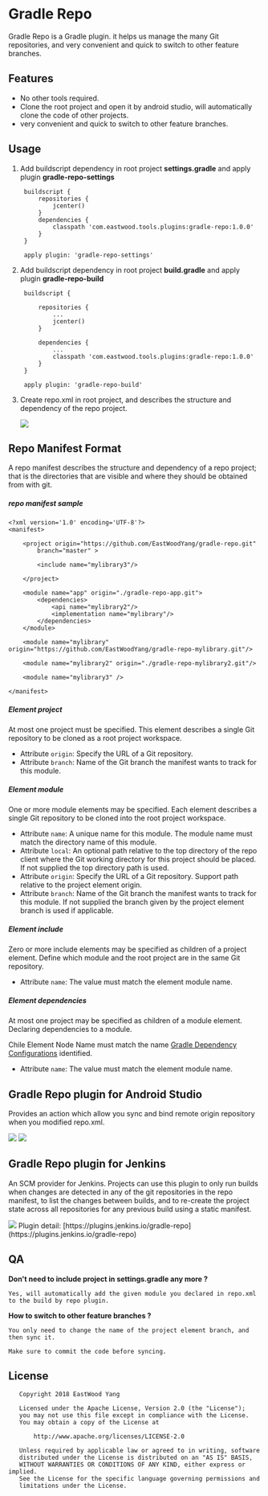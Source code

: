 # Gradle Repo
Gradle Repo is a Gradle plugin. it helps us manage the many Git repositories, and very convenient and quick to switch to other feature branches.

## Features
* No other tools required.
* Clone the root project and open it by android studio, will automatically clone the code of other projects.
* very convenient and quick to switch to other feature branches.

## Usage
1. Add buildscript dependency in root project **settings.gradle** and apply plugin **gradle-repo-settings**

        buildscript {
            repositories {
                jcenter()
            }
            dependencies {
                classpath 'com.eastwood.tools.plugins:gradle-repo:1.0.0'
            }
        }
         
        apply plugin: 'gradle-repo-settings'

2. Add buildscript dependency in root project **build.gradle** and apply plugin **gradle-repo-build**
    
        buildscript {
            
            repositories {
                ...
                jcenter()
            }
            
            dependencies {
                ...
                classpath 'com.eastwood.tools.plugins:gradle-repo:1.0.0'
            }
        }
        
        apply plugin: 'gradle-repo-build'
        
3. Create repo.xml in root project, and describes the structure and dependency of the repo project.

    <img src='https://github.com/EastWoodYang/gradle-repo/blob/master/picture/1.png'/>


## Repo Manifest Format
A repo manifest describes the structure and dependency of a repo project; that is
the directories that are visible and where they should be obtained from with git.

##### repo manifest sample

    <?xml version='1.0' encoding='UTF-8'?>
    <manifest>
     
        <project origin="https://github.com/EastWoodYang/gradle-repo.git"
            branch="master" >
     
            <include name="mylibrary3"/>
     
        </project>
     
        <module name="app" origin="./gradle-repo-app.git">
            <dependencies>
                <api name="mylibrary2"/>
                <implementation name="mylibrary"/>
            </dependencies>
        </module>
     
        <module name="mylibrary" origin="https://github.com/EastWoodYang/gradle-repo-mylibrary.git"/>
     
        <module name="mylibrary2" origin="./gradle-repo-mylibrary2.git"/>
     
        <module name="mylibrary3" />
     
    </manifest>

##### Element project
At most one project must be specified.
This element describes a single Git repository to be cloned as a root project workspace.

- Attribute `origin`: Specify the URL of a Git repository. 
- Attribute `branch`: Name of the Git branch the manifest wants to track for this module.
  
##### Element module
One or more module elements may be specified.
Each element describes a single Git repository to be cloned into the root project workspace.

- Attribute `name`: A unique name for this module. The module name must match the directory name of this module.
- Attribute `local`: An optional path relative to the top directory of the repo client where the Git working directory for this project should be placed. If not supplied the top directory path is used.
- Attribute `origin`: Specify the URL of a Git repository. Support path relative to the project element origin.
- Attribute `branch`: Name of the Git branch the manifest wants to track for this module. If not supplied the branch given by the project element branch is used if applicable.
    
##### Element include
Zero or more include elements may be specified as children of a project element.
Define which module and the root project are in the same Git repository.

- Attribute `name`: The value must match the element module name.

##### Element dependencies
At most one project may be specified as children of a module element.
Declaring dependencies to a module.

Chile Element Node Name must match the name [Gradle Dependency Configurations](https://docs.gradle.org/current/userguide/managing_dependency_configurations.html) identified.
- Attribute `name`: The value must match the element module name.

## Gradle Repo plugin for Android Studio
Provides an action which allow you sync and bind remote origin repository when you modified repo.xml.

<img src='https://github.com/EastWoodYang/gradle-repo/blob/master/picture/2.png'/>
 
<img src='https://github.com/EastWoodYang/gradle-repo/blob/master/picture/3.png'/>

## Gradle Repo plugin for Jenkins
An SCM provider for Jenkins. Projects can use this plugin to only run builds when changes are detected in any of the git repositories in the repo manifest,
to list the changes between builds, and to re-create the project state across all repositories for any previous build using a static manifest.

<img src='https://github.com/EastWoodYang/gradle-repo/blob/master/picture/4.png'/>
Plugin detail: [https://plugins.jenkins.io/gradle-repo](https://plugins.jenkins.io/gradle-repo)

## QA

**Don't need to include project in settings.gradle any more ?**

    Yes, will automatically add the given module you declared in repo.xml to the build by repo plugin.
    
**How to switch to other feature branches ?**

    You only need to change the name of the project element branch, and then sync it. 
    
    Make sure to commit the code before syncing.

## License
```
   Copyright 2018 EastWood Yang

   Licensed under the Apache License, Version 2.0 (the "License");
   you may not use this file except in compliance with the License.
   You may obtain a copy of the License at

       http://www.apache.org/licenses/LICENSE-2.0

   Unless required by applicable law or agreed to in writing, software
   distributed under the License is distributed on an "AS IS" BASIS,
   WITHOUT WARRANTIES OR CONDITIONS OF ANY KIND, either express or implied.
   See the License for the specific language governing permissions and
   limitations under the License.
```
